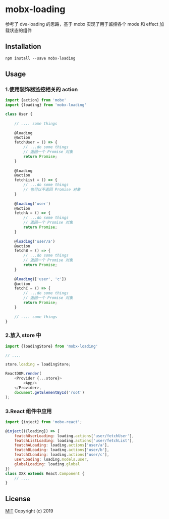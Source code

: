 # mobx-loading


参考了 dva-loading 的思路，基于 mobx 实现了用于监控各个 mode 和 effect 加载状态的组件


## Installation

```js
npm install --save mobx-loading
```


## Usage

### 1.使用装饰器监控相关的 action

```js
import {action} from 'mobx'
import {loading} from 'mobx-loading'

class User {
    
    // .... some things
    
    @loading
    @action
    fetchUser = () => {
        // ...do some things
        // 返回一个 Promise 对象
        return Promise;
    }
    
    @loading
    @action
    fetchList = () => {
        // ...do some things
        // 也可以不返回 Promise 对象
    }
    
    @loading('user')
    @action
    fetchA = () => {
        // ...do some things
        // 返回一个 Promise 对象
        return Promise;
    }
    
    @loading('user/a')
    @action
    fetchB = () => {
        // ...do some things
        // 返回一个 Promise 对象
        return Promise;
    }
    
    @loading(['user', 'c'])
    @action
    fetchC = () => {
        // ...do some things
        // 返回一个 Promise 对象
        return Promise;
    }
    
    // .... some things
}
```

### 2.放入 store 中


```js
import {loadingStore} from 'mobx-loading'

// ....

store.loading = loadingStore;

ReactDOM.render(
    <Provider {...store}>
        <App/>
    </Provider>,
    document.getElementById('root')
);
```

### 3.React 组件中应用

```js
import {inject} from 'mobx-react';

@inject(({loading}) => {
    featchUserLoading: loading.actions['user/fetchUser'],
    featchListLoading: loading.actions['user/fetchList'],
    featchALoading: loading.actions['user/a'],
    featchBLoading: loading.actions['user/b'],
    featchCLoading: loading.actions['user/c'],
    userLoading: loading.models.user,
    globalLoading: loading.global
})
class XXX extends React.Component {
    // ....
}
```


## License

[MIT](http://opensource.org/licenses/MIT) Copyright (c) 2019